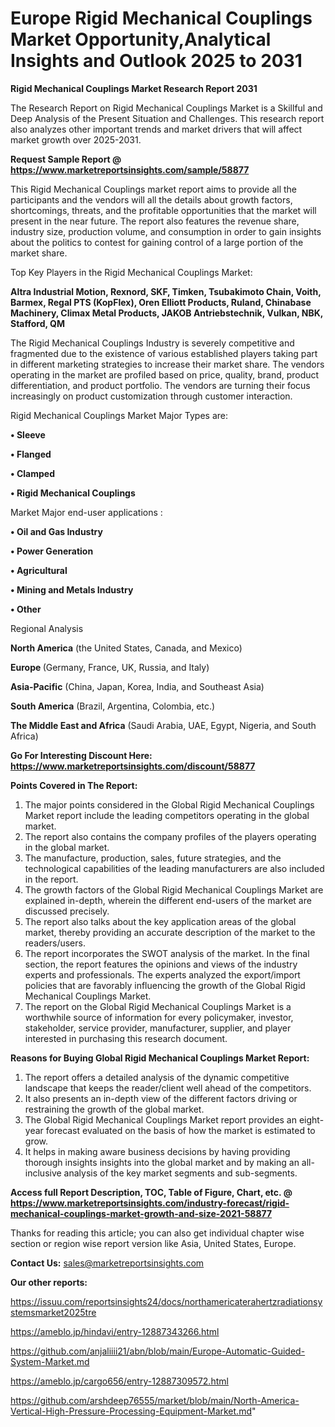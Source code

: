  # Europe Rigid Mechanical Couplings Market Opportunity,Analytical Insights and Outlook 2025 to 2031

<strong>Rigid Mechanical Couplings Market Research Report 2031</strong>

The Research Report on Rigid Mechanical Couplings Market is a Skillful and Deep Analysis of the Present Situation and Challenges. This research report also analyzes other important trends and market drivers that will affect market growth over 2025-2031.

<strong>Request Sample Report @ <a href=https://www.marketreportsinsights.com/sample/58877>https://www.marketreportsinsights.com/sample/58877</a></strong>

This Rigid Mechanical Couplings market report aims to provide all the participants and the vendors will all the details about growth factors, shortcomings, threats, and the profitable opportunities that the market will present in the near future. The report also features the revenue share, industry size, production volume, and consumption in order to gain insights about the politics to contest for gaining control of a large portion of the market share.

Top Key Players in the Rigid Mechanical Couplings Market:

<strong>Altra Industrial Motion, Rexnord, SKF, Timken, Tsubakimoto Chain, Voith, Barmex, Regal PTS (KopFlex), Oren Elliott Products, Ruland, Chinabase Machinery, Climax Metal Products, JAKOB Antriebstechnik, Vulkan, NBK, Stafford, QM</strong>

The Rigid Mechanical Couplings Industry is severely competitive and fragmented due to the existence of various established players taking part in different marketing strategies to increase their market share. The vendors operating in the market are profiled based on price, quality, brand, product differentiation, and product portfolio. The vendors are turning their focus increasingly on product customization through customer interaction.

Rigid Mechanical Couplings Market Major Types are:

<strong>• Sleeve

• Flanged

• Clamped

• Rigid Mechanical Couplings</strong>

Market Major end-user applications :

<strong>• Oil and Gas Industry

• Power Generation

• Agricultural

• Mining and Metals Industry

• Other</strong>

Regional Analysis

</u><strong><b>North America</b></strong> (the United States, Canada, and Mexico)

<strong><b>Europe </b></strong>(Germany, France, UK, Russia, and Italy)

<strong><b>Asia-Pacific</b></strong> (China, Japan, Korea, India, and Southeast Asia)

<strong><b>South America</b></strong> (Brazil, Argentina, Colombia, etc.)

<strong><b>The Middle East and Africa</b></strong> (Saudi Arabia, UAE, Egypt, Nigeria, and South Africa)

<strong>Go For Interesting Discount Here: <a href=https://www.marketreportsinsights.com/discount/58877>https://www.marketreportsinsights.com/discount/58877</a></strong>

<strong>Points Covered in The Report:</strong>
<ol>
  <li>The major points considered in the Global Rigid Mechanical Couplings Market report include the leading competitors operating in the global market.</li>
  <li>The report also contains the company profiles of the players operating in the global market.</li>
  <li>The manufacture, production, sales, future strategies, and the technological capabilities of the leading manufacturers are also included in the report.</li>
  <li>The growth factors of the Global Rigid Mechanical Couplings Market are explained in-depth, wherein the different end-users of the market are discussed precisely.</li>
  <li>The report also talks about the key application areas of the global market, thereby providing an accurate description of the market to the readers/users.</li>
  <li>The report incorporates the SWOT analysis of the market. In the final section, the report features the opinions and views of the industry experts and professionals. The experts analyzed the export/import policies that are favorably influencing the growth of the Global Rigid Mechanical Couplings Market.</li>
  <li>The report on the Global Rigid Mechanical Couplings Market is a worthwhile source of information for every policymaker, investor, stakeholder, service provider, manufacturer, supplier, and player interested in purchasing this research document.</li>
</ol>
<strong>Reasons for Buying Global Rigid Mechanical Couplings Market Report:</strong>

<ol>
  <li>The report offers a detailed analysis of the dynamic competitive landscape that keeps the reader/client well ahead of the competitors.</li>
  <li>It also presents an in-depth view of the different factors driving or restraining the growth of the global market.</li>
  <li>The Global Rigid Mechanical Couplings Market report provides an eight-year forecast evaluated on the basis of how the market is estimated to grow.</li>
  <li>It helps in making aware business decisions by having providing thorough insights insights into the global market and by making an all-inclusive analysis of the key market segments and sub-segments.</li>
</ol>
<strong>Access full Report Description, TOC, Table of Figure, Chart, etc. @ <a href=https://www.marketreportsinsights.com/industry-forecast/rigid-mechanical-couplings-market-growth-and-size-2021-58877>https://www.marketreportsinsights.com/industry-forecast/rigid-mechanical-couplings-market-growth-and-size-2021-58877</a></strong>


Thanks for reading this article; you can also get individual chapter wise section or region wise report version like Asia, United States, Europe.

<strong>Contact Us:</strong>
sales@marketreportsinsights.com

<strong>Our other reports:</strong>

<a href=https://issuu.com/reportsinsights24/docs/northamericaterahertzradiationsystemsmarket2025tre>https://issuu.com/reportsinsights24/docs/northamericaterahertzradiationsystemsmarket2025tre</a>

<a href=https://ameblo.jp/hindavi/entry-12887343266.html>https://ameblo.jp/hindavi/entry-12887343266.html</a>

<a href=https://github.com/anjaliiii21/abn/blob/main/Europe-Automatic-Guided-System-Market.md>https://github.com/anjaliiii21/abn/blob/main/Europe-Automatic-Guided-System-Market.md</a>

<a href=https://ameblo.jp/cargo656/entry-12887309572.html>https://ameblo.jp/cargo656/entry-12887309572.html</a>

<a href=https://github.com/arshdeep76555/market/blob/main/North-America-Vertical-High-Pressure-Processing-Equipment-Market.md>https://github.com/arshdeep76555/market/blob/main/North-America-Vertical-High-Pressure-Processing-Equipment-Market.md</a>"
